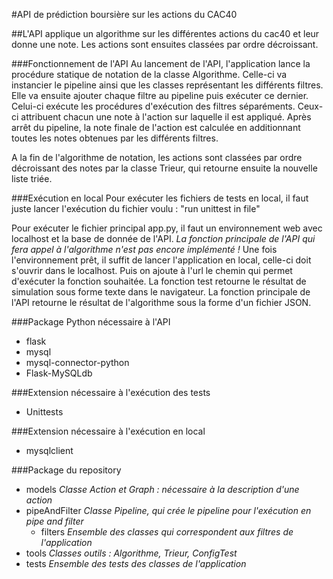 #API de prédiction boursière sur les actions du CAC40

##L'API applique un algorithme sur les différentes actions du cac40 et leur donne une note. Les actions sont ensuites classées par ordre décroissant.

###Fonctionnement de l'API
Au lancement de l'API, l'application lance la procédure statique de notation de la classe Algorithme. Celle-ci va instancier le pipeline ainsi que les classes représentant les différents filtres. Elle va ensuite ajouter chaque filtre au pipeline puis exécuter ce dernier. Celui-ci exécute les procédures d'exécution des filtres séparéments. Ceux-ci attribuent chacun une note à l'action sur laquelle il est appliqué. Après arrêt du pipeline, la note finale de l'action est calculée en additionnant toutes les notes obtenues par les différents filtres.

A la fin de l'algorithme de notation, les actions sont classées par ordre décroissant des notes par la classe Trieur, qui retourne ensuite la nouvelle liste triée.

###Exécution en local
Pour exécuter les fichiers de tests en local, il faut juste lancer l'exécution du fichier voulu : "run unittest in file"

Pour exécuter le fichier principal app.py, il faut un environnement web avec localhost et la base de donnée de l'API. *La fonction principale de l'API qui fera appel à l'algorithme n'est pas encore implémenté !*
Une fois l'environnement prêt, il suffit de lancer l'application en local, celle-ci doit s'ouvrir dans le localhost.
Puis on ajoute à l'url le chemin qui permet d'exécuter la fonction souhaitée.
La fonction test retourne le résultat de simulation sous forme texte dans le navigateur.
La fonction principale de l'API retourne le résultat de l'algorithme sous la forme d'un fichier JSON.

###Package Python nécessaire à l'API
* flask
* mysql
* mysql-connector-python
* Flask-MySQLdb

###Extension nécessaire à l'exécution des tests
* Unittests

###Extension nécessaire à l'exécution en local
* mysqlclient

###Package du repository
* models
    *Classe Action et Graph : nécessaire à la description d'une action*
* pipeAndFilter
    *Classe Pipeline, qui crée le pipeline pour l'exécution en pipe and filter*
    * filters
        *Ensemble des classes qui correspondent aux filtres de l'application*
* tools
    *Classes outils : Algorithme, Trieur, ConfigTest*
* tests
    *Ensemble des tests des classes de l'application*